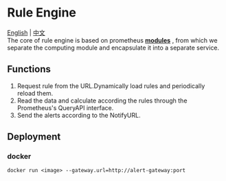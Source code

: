 # Rule Engine
[English](https://github.com/thertype/prom-rule/blob/master/cmd/rule-engine/readme.md) | [中文](https://github.com/thertype/prom-rule/blob/master/cmd/rule-engine/readme-CN.md)    
The core of rule engine is based on prometheus **[modules](https://github.com/prometheus/prometheus/rules)** , from which we separate the computing module and encapsulate it into a separate service.

## Functions

1. Request rule from the URL.Dynamically load rules and periodically reload them.
2. Read the data and calculate according the rules through the Prometheus's QueryAPI interface.
3. Send the alerts according to the NotifyURL.  

## Deployment  
### docker

```
docker run <image> --gateway.url=http://alert-gateway:port
```



